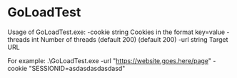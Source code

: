 # GoLoadTest

Usage of GoLoadTest.exe:
  -cookie string
        Cookies in the format key=value
  -threads int
        Number of threads (default 200) (default 200)
  -url string
        Target URL


For example:
.\GoLoadTest.exe -url "https://website.goes.here/page" -cookie "SESSIONID=asdasdasdasdasd"
